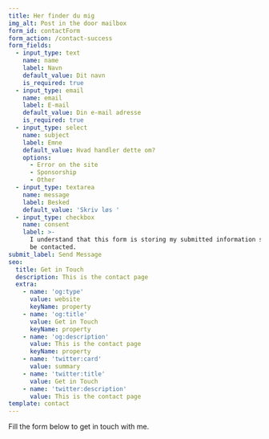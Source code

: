 ```yaml
---
title: Her finder du mig
img_alt: Post in the door mailbox
form_id: contactForm
form_action: /contact-success
form_fields:
  - input_type: text
    name: name
    label: Navn
    default_value: Dit navn
    is_required: true
  - input_type: email
    name: email
    label: E-mail
    default_value: Din e-mail adresse
    is_required: true
  - input_type: select
    name: subject
    label: Emne
    default_value: Hvad handler dette om?
    options:
      - Error on the site
      - Sponsorship
      - Other
  - input_type: textarea
    name: message
    label: Besked
    default_value: 'Skriv løs '
  - input_type: checkbox
    name: consent
    label: >-
      I understand that this form is storing my submitted information so I can
      be contacted.
submit_label: Send Message
seo:
  title: Get in Touch
  description: This is the contact page
  extra:
    - name: 'og:type'
      value: website
      keyName: property
    - name: 'og:title'
      value: Get in Touch
      keyName: property
    - name: 'og:description'
      value: This is the contact page
      keyName: property
    - name: 'twitter:card'
      value: summary
    - name: 'twitter:title'
      value: Get in Touch
    - name: 'twitter:description'
      value: This is the contact page
template: contact
---
```


Fill the form below to get in touch with me.
